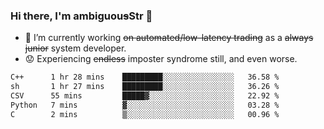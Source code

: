 ### Hi there, I'm ambiguou~~s~~Str 👋

<!--
**ambiguoustexture/ambiguoustexture** is a ✨ _special_ ✨ repository because its `README.md` (this file) appears on your GitHub profile.

Here are some ideas to get you started:
-->
- 🔭 I’m currently working ~~on automated/low-latency trading~~ as a ~~always junior~~ system developer.
- :worried: Experiencing ~~endless~~ imposter syndrome still, and even worse.

<!--START_SECTION:waka-->

```txt
C++      1 hr 28 mins    █████████░░░░░░░░░░░░░░░░   36.58 %
sh       1 hr 27 mins    █████████░░░░░░░░░░░░░░░░   36.26 %
CSV      55 mins         █████▓░░░░░░░░░░░░░░░░░░░   22.92 %
Python   7 mins          ▓░░░░░░░░░░░░░░░░░░░░░░░░   03.28 %
C        2 mins          ▒░░░░░░░░░░░░░░░░░░░░░░░░   00.96 %
```

<!--END_SECTION:waka-->
